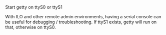 Start getty on ttyS0 or ttyS1

With ILO and other remote admin environments, having a serial console can be
useful for debugging / troubleshooting. If ttyS1 exists, getty will run on
that, otherwise on ttyS0.

